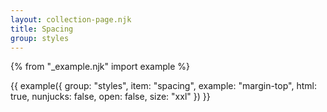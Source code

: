 ```yaml
---
layout: collection-page.njk
title: Spacing
group: styles
---
```


{% from "_example.njk" import example %}

{{ example({ group: "styles", item: "spacing", example: "margin-top", html: true, nunjucks: false, open: false, size: "xxl" }) }}
